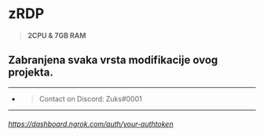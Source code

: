 # zRDP
 > **2CPU & 7GB RAM**


## Zabranjena svaka vrsta modifikacije ovog projekta.
***
* > Contact on Discord: Zuks#0001
***
###### https://dashboard.ngrok.com/auth/your-authtoken
